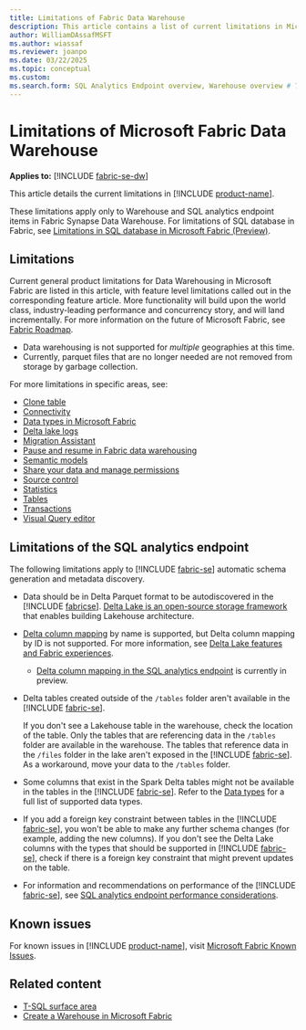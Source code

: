 ```yaml
---
title: Limitations of Fabric Data Warehouse
description: This article contains a list of current limitations in Microsoft Fabric Data Warehouse.
author: WilliamDAssafMSFT
ms.author: wiassaf
ms.reviewer: joanpo
ms.date: 03/22/2025
ms.topic: conceptual
ms.custom:
ms.search.form: SQL Analytics Endpoint overview, Warehouse overview # This article's title should not change. If so, contact engineering.
---
```

# Limitations of Microsoft Fabric Data Warehouse

**Applies to:** [!INCLUDE [fabric-se-dw](includes/applies-to-version/fabric-se-and-dw.md)]

This article details the current limitations in [!INCLUDE [product-name](../includes/product-name.md)].

These limitations apply only to Warehouse and SQL analytics endpoint items in Fabric Synapse Data Warehouse. For limitations of SQL database in Fabric, see [Limitations in SQL database in Microsoft Fabric (Preview)](../database/sql/limitations.md).

## Limitations

Current general product limitations for Data Warehousing in Microsoft Fabric are listed in this article, with feature level limitations called out in the corresponding feature article. More functionality will build upon the world class, industry-leading performance and concurrency story, and will land incrementally. For more information on the future of Microsoft Fabric, see [Fabric Roadmap](https://blog.fabric.microsoft.com/blog/announcing-the-fabric-roadmap?ft=All).

- Data warehousing is not supported for *multiple* geographies at this time.
- Currently, parquet files that are no longer needed are not removed from storage by garbage collection.

For more limitations in specific areas, see:

- [Clone table](clone-table.md#limitations)
- [Connectivity](connectivity.md#considerations-and-limitations)
- [Data types in Microsoft Fabric](data-types.md)
- [Delta lake logs](query-delta-lake-logs.md#limitations)
- [Migration Assistant](migration-assistant.md#limitations)
- [Pause and resume in Fabric data warehousing](pause-resume.md#considerations-and-limitations)
- [Semantic models](semantic-models.md#limitations)
- [Share your data and manage permissions](share-warehouse-manage-permissions.md#limitations)
- [Source control](source-control.md#limitations-in-source-control)
- [Statistics](statistics.md#limitations)
- [Tables](tables.md#limitations)
- [Transactions](transactions.md#limitations)
- [Visual Query editor](visual-query-editor.md#limitations-with-visual-query-editor)

## Limitations of the SQL analytics endpoint

The following limitations apply to [!INCLUDE [fabric-se](includes/fabric-se.md)] automatic schema generation and metadata discovery.

- Data should be in Delta Parquet format to be autodiscovered in the [!INCLUDE [fabricse](includes/fabric-se.md)]. [Delta Lake is an open-source storage framework](https://delta.io/) that enables building Lakehouse architecture.

- [Delta column mapping](https://docs.delta.io/latest/delta-column-mapping.html) by name is supported, but Delta column mapping by ID is not supported. For more information, see [Delta Lake features and Fabric experiences](../fundamentals/delta-lake-interoperability.md#delta-lake-features-and-fabric-experiences).
    - [Delta column mapping in the SQL analytics endpoint](https://blog.fabric.microsoft.com/blog/fabric-september-2024-monthly-update?ft=All#post-14247-_Toc177485830) is currently in preview.

- Delta tables created outside of the `/tables` folder aren't available in the [!INCLUDE [fabric-se](includes/fabric-se.md)].

   If you don't see a Lakehouse table in the warehouse, check the location of the table. Only the tables that are referencing data in the `/tables` folder are available in the warehouse. The tables that reference data in the `/files` folder in the lake aren't exposed in the [!INCLUDE [fabric-se](includes/fabric-se.md)]. As a workaround, move your data to the `/tables` folder.

- Some columns that exist in the Spark Delta tables might not be available in the tables in the [!INCLUDE [fabric-se](includes/fabric-se.md)]. Refer to the [Data types](data-types.md) for a full list of supported data types. 

- If you add a foreign key constraint between tables in the [!INCLUDE [fabric-se](includes/fabric-se.md)], you won't be able to make any further schema changes (for example, adding the new columns). If you don't see the Delta Lake columns with the types that should be supported in [!INCLUDE [fabric-se](includes/fabric-se.md)], check if there is a foreign key constraint that might prevent updates on the table. 

- For information and recommendations on performance of the [!INCLUDE [fabric-se](includes/fabric-se.md)], see [SQL analytics endpoint performance considerations](sql-analytics-endpoint-performance.md).

## Known issues

For known issues in [!INCLUDE [product-name](../includes/product-name.md)], visit [Microsoft Fabric Known Issues](https://support.fabric.microsoft.com/known-issues/).

## Related content

- [T-SQL surface area](tsql-surface-area.md)
- [Create a Warehouse in Microsoft Fabric](create-warehouse.md)
